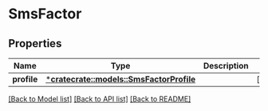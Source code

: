 # SmsFactor

## Properties
Name | Type | Description | Notes
------------ | ------------- | ------------- | -------------
**profile** | [***cratecrate::models::SmsFactorProfile**](SmsFactorProfile.md) |  | [optional] 

[[Back to Model list]](../README.md#documentation-for-models) [[Back to API list]](../README.md#documentation-for-api-endpoints) [[Back to README]](../README.md)


